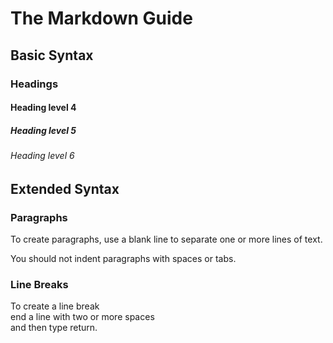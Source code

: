 # The Markdown Guide
## Basic Syntax
### Headings
#### Heading level 4
##### Heading level 5
###### Heading level 6
## Extended Syntax
### Paragraphs
To create paragraphs, use a blank line to separate one or more lines of text.

You should not indent paragraphs with spaces or tabs.
### Line Breaks
To create a line break  
end a line with two or more spaces  
and then type return.
